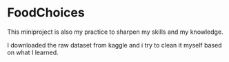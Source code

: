# FoodChoices

This miniproject is also my practice to sharpen my skills and my knowledge.

I downloaded the raw dataset from kaggle and i try to clean it myself based on what I learned.
